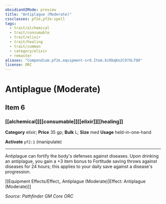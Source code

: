 ```yaml
---
obsidianUIMode: preview
title: "Antiplague (Moderate)"
cssclasses: pf2e,pf2e-spell
tags:
  - trait/alchemical
  - trait/consumable
  - trait/elixir
  - trait/healing
  - trait/common
  - category/elixir
  - remaster
aliases: "Compendium.pf2e.equipment-srd.Item.biRbqKo2C97XLfQ0"
license: ORC
---
```

# Antiplague (Moderate)
## Item 6
### [[alchemical]][[consumable]][[elixir]][[healing]]

**Category** elixir; 
**Price** 35 gp; 
**Bulk** L; **Size** med
**Usage** held-in-one-hand

**Activate** `pf2:1` (manipulate)

* * *

Antiplague can fortify the body's defenses against diseases. Upon drinking an antiplague, you gain a +3 item bonus to Fortitude saving throws against diseases for 24 hours; this applies to your daily save against a disease's progression.

[[Equipment Effects/Effect_ Antiplague (Moderate)|Effect: Antiplague (Moderate)]]

*Source: Pathfinder GM Core*
*ORC*